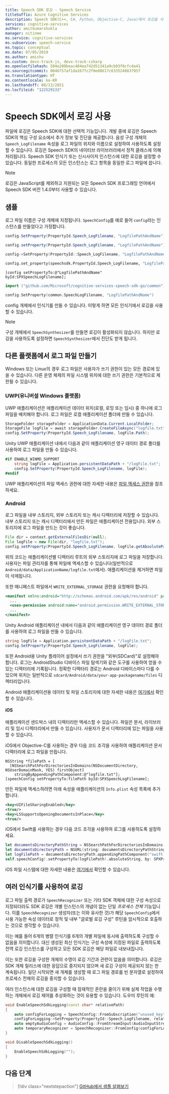 ```yaml
---
title: Speech SDK 로깅 - Speech Service
titleSuffix: Azure Cognitive Services
description: Speech SDK(C++, C#, Python, Objective-C, Java)에서 로깅을 사용하도록 설정하는 방법에 대해 알아봅니다.
services: cognitive-services
author: amitkumarshukla
manager: nitinme
ms.service: cognitive-services
ms.subservice: speech-service
ms.topic: conceptual
ms.date: 07/05/2019
ms.author: amishu
ms.custom: devx-track-js, devx-track-csharp
ms.openlocfilehash: 584e200beac484ea742d51341a9cb93f0cfc4a41
ms.sourcegitcommit: 0046757af1da267fc2f0e88617c633524883795f
ms.translationtype: HT
ms.contentlocale: ko-KR
ms.lasthandoff: 08/13/2021
ms.locfileid: "122529133"
---
```

# <a name="enable-logging-in-the-speech-sdk"></a>Speech SDK에서 로깅 사용

파일에 로깅은 Speech SDK에 대한 선택적 기능입니다. 개발 중에 로깅은 Speech SDK의 핵심 구성 요소에서 추가 정보 및 진단을 제공합니다. 음성 구성 개체의 `Speech_LogFilename` 속성을 로그 파일의 위치와 이름으로 설정하여 사용하도록 설정할 수 있습니다. 로깅은 Speech SDK의 네이티브 라이브러리에서 정적 클래스에 의해 처리됩니다. Speech SDK 인식기 또는 신시사이저 인스턴스에 대한 로깅을 설정할 수 있습니다. 동일한 프로세스의 모든 인스턴스는 로그 항목을 동일한 로그 파일에 씁니다.

> [!NOTE]
> 로깅은 JavaScript를 제외하고 지원되는 모든 Speech SDK 프로그래밍 언어에서 Speech SDK 버전 1.4.0부터 사용할 수 있습니다.

## <a name="sample"></a>샘플

로그 파일 이름은 구성 개체에 지정됩니다. `SpeechConfig`를 예로 들어 `config`라는 인스턴스를 만들었다고 가정합니다.

```csharp
config.SetProperty(PropertyId.Speech_LogFilename, "LogfilePathAndName");
```

```java
config.setProperty(PropertyId.Speech_LogFilename, "LogfilePathAndName");
```

```C++
config->SetProperty(PropertyId::Speech_LogFilename, "LogfilePathAndName");
```

```Python
config.set_property(speechsdk.PropertyId.Speech_LogFilename, "LogfilePathAndName")
```

```objc
[config setPropertyTo:@"LogfilePathAndName" byId:SPXSpeechLogFilename];
```

```go
import ("github.com/Microsoft/cognitive-services-speech-sdk-go/common")

config.SetProperty(common.SpeechLogFilename, "LogfilePathAndName")
```

config 개체에서 인식기를 만들 수 있습니다. 이렇게 하면 모든 인식기에서 로깅을 사용할 수 있습니다.

> [!NOTE]
> 구성 개체에서 `SpeechSynthesizer`를 만들면 로깅이 활성화되지 않습니다. 하지만 로깅을 사용하도록 설정하면 `SpeechSynthesizer`에서 진단도 받게 됩니다.

## <a name="create-a-log-file-on-different-platforms"></a>다른 플랫폼에서 로그 파일 만들기

Windows 또는 Linux의 경우 로그 파일은 사용자가 쓰기 권한이 있는 모든 경로에 있을 수 있습니다. 다른 운영 체제의 파일 시스템 위치에 대한 쓰기 권한은 기본적으로 제한될 수 있습니다.

### <a name="universal-windows-platform-uwp"></a>UWP(유니버설 Windows 플랫폼)

UWP 애플리케이션은 애플리케이션 데이터 위치(로컬, 로밍 또는 임시) 중 하나에 로그 파일을 배치해야 합니다. 로그 파일은 로컬 애플리케이션 폴더에 만들 수 있습니다.

```csharp
StorageFolder storageFolder = ApplicationData.Current.LocalFolder;
StorageFile logFile = await storageFolder.CreateFileAsync("logfile.txt", CreationCollisionOption.ReplaceExisting);
config.SetProperty(PropertyId.Speech_LogFilename, logFile.Path);
```

Unity UWP 애플리케이션 내에서 다음과 같이 애플리케이션 영구 데이터 경로 폴더를 사용하여 로그 파일을 만들 수 있습니다.

```csharp
#if ENABLE_WINMD_SUPPORT
    string logFile = Application.persistentDataPath + "/logFile.txt";
    config.SetProperty(PropertyId.Speech_LogFilename, logFile);
#endif
```
UWP 애플리케이션의 파일 액세스 권한에 대한 자세한 내용은 [파일 액세스 권한](/windows/uwp/files/file-access-permissions)을 참조하세요.

### <a name="android"></a>Android

로그 파일을 내부 스토리지, 외부 스토리지 또는 캐시 디렉터리에 저장할 수 있습니다. 내부 스토리지 또는 캐시 디렉터리에서 만든 파일은 애플리케이션 전용입니다. 외부 스토리지에 로그 파일을 만드는 것이 좋습니다.

```java
File dir = context.getExternalFilesDir(null);
File logFile = new File(dir, "logfile.txt");
config.setProperty(PropertyId.Speech_LogFilename, logFile.getAbsolutePath());
```

위의 코드는 애플리케이션별 디렉터리 루트의 외부 스토리지에 로그 파일을 저장합니다. 사용자는 파일 관리자를 통해 파일에 액세스할 수 있습니다(일반적으로 `Android/data/ApplicationName/logfile.txt`에서). 애플리케이션을 제거하면 파일이 삭제됩니다.

또한 매니페스트 파일에서 `WRITE_EXTERNAL_STORAGE` 권한을 요청해야 합니다.

```xml
<manifest xmlns:android="http://schemas.android.com/apk/res/android" package="...">
  ...
  <uses-permission android:name="android.permission.WRITE_EXTERNAL_STORAGE" />
  ...
</manifest>
```

Unity Android 애플리케이션 내에서 다음과 같이 애플리케이션 영구 데이터 경로 폴더를 사용하여 로그 파일을 만들 수 있습니다.

```csharp
string logFile = Application.persistentDataPath + "/logFile.txt";
config.SetProperty(PropertyId.Speech_LogFilename, logFile);
```
또한 Android용 Unity 플레이어 설정에서 쓰기 권한을 "외부(SDCard)"로 설정해야 합니다. 로그는 AndroidStudio 디바이스 파일 탐색기와 같은 도구를 사용하여 얻을 수 있는 디렉터리에 기록됩니다. 정확한 디렉터리 경로는 Android 디바이스마다 다를 수 있으며 위치는 일반적으로 `sdcard/Android/data/your-app-packagename/files` 디렉터리입니다.

Android 애플리케이션용 데이터 및 파일 스토리지에 대한 자세한 내용은 [여기에서](https://developer.android.com/guide/topics/data/data-storage.html) 확인할 수 있습니다.

#### <a name="ios"></a>iOS

애플리케이션 샌드박스 내의 디렉터리만 액세스할 수 있습니다. 파일은 문서, 라이브러리 및 임시 디렉터리에서 만들 수 있습니다. 사용자가 문서 디렉터리에 있는 파일을 사용할 수 있습니다. 

iOS에서 Objective-C를 사용하는 경우 다음 코드 조각을 사용하여 애플리케이션 문서 디렉터리에 로그 파일을 만듭니다.

```objc
NSString *filePath = [
  [NSSearchPathForDirectoriesInDomains(NSDocumentDirectory, NSUserDomainMask, YES) firstObject]
    stringByAppendingPathComponent:@"logfile.txt"];
[speechConfig setPropertyTo:filePath byId:SPXSpeechLogFilename];
```

만든 파일에 액세스하려면 아래 속성을 애플리케이션의 `Info.plist` 속성 목록에 추가합니다.

```xml
<key>UIFileSharingEnabled</key>
<true/>
<key>LSSupportsOpeningDocumentsInPlace</key>
<true/>
```

iOS에서 Swift를 사용하는 경우 다음 코드 조각을 사용하여 로그를 사용하도록 설정하세요.
```swift
let documentsDirectoryPathString = NSSearchPathForDirectoriesInDomains(.documentDirectory, .userDomainMask, true).first!
let documentsDirectoryPath = NSURL(string: documentsDirectoryPathString)!
let logFilePath = documentsDirectoryPath.appendingPathComponent("swift.log")
self.speechConfig!.setPropertyTo(logFilePath!.absoluteString, by: SPXPropertyId.speechLogFilename)
```

iOS 파일 시스템에 대한 자세한 내용은 [여기에서](https://developer.apple.com/library/archive/documentation/FileManagement/Conceptual/FileSystemProgrammingGuide/FileSystemOverview/FileSystemOverview.html) 확인할 수 있습니다.

## <a name="logging-with-multiple-recognizers"></a>여러 인식기를 사용하여 로깅

로그 파일 출력 경로가 `SpeechRecognizer` 또는 기타 SDK 객체에 대한 구성 속성으로 지정되더라도 SDK 로깅은 개별 인스턴스의 개념이 없는 단일 *프로세스 전체* 기능입니다. 이를 `SpeechRecognizer` 생성자(또는 이와 유사한 것)가 해당 `SpeechConfig`에서 사용 가능한 속성 데이터로 정적 및 내부 "글로벌 로깅 구성" 루틴을 암시적으로 호출하는 것으로 생각할 수 있습니다.

이는 예를 들어 6개의 병렬 인식기를 6개의 개별 파일에 동시에 출력하도록 구성할 수 없음을 의미합니다. 대신 생성된 최신 인식기는 구성 속성에 지정된 파일로 출력하도록 전역 로깅 인스턴스를 구성하고 모든 SDK 로깅은 해당 파일로 내보내집니다.

이는 또한 로깅을 구성한 개체의 수명이 로깅 기간과 관련이 없음을 의미합니다. 로깅은 SDK 개체 릴리스에 대한 응답으로 중지되지 않으며 새 로깅 구성이 제공되지 않는 한 계속됩니다. 일단 시작되면 새 개체를 생성할 때 로그 파일 경로를 빈 문자열로 설정하여 프로세스 전체의 로깅을 중지할 수 있습니다.

여러 인스턴스에 대한 로깅을 구성할 때 잠재적인 혼란을 줄이기 위해 실제 작업을 수행하는 개체에서 로깅 제어를 추상화하는 것이 유용할 수 있습니다. 도우미 루틴의 예:

```cpp
void EnableSpeechSdkLogging(const char* relativePath)
{
    auto configForLogging = SpeechConfig::FromSubscription("unused_key", "unused_region");
    configForLogging->SetProperty(PropertyId::Speech_LogFilename, relativePath);
    auto emptyAudioConfig = AudioConfig::FromStreamInput(AudioInputStream::CreatePushStream());
    auto temporaryRecognizer = SpeechRecognizer::FromConfig(configForLogging, emptyAudioConfig);
}

void DisableSpeechSdkLogging()
{
    EnableSpeechSdkLogging("");
}
```

## <a name="next-steps"></a>다음 단계

> [!div class="nextstepaction"]
> [GitHub에서 샘플 살펴보기](https://aka.ms/csspeech/samples)
